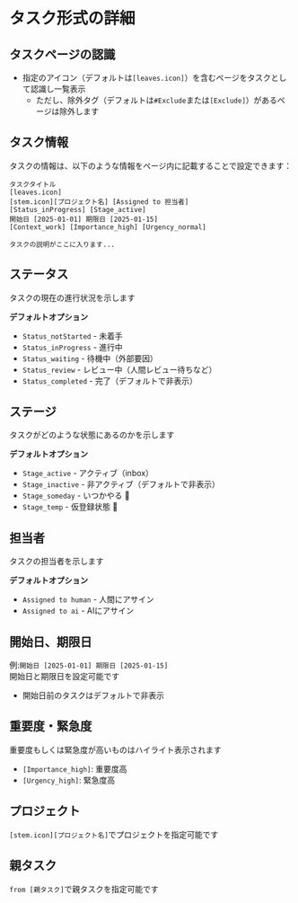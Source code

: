 # タスク形式の詳細

## タスクページの認識

- 指定のアイコン（デフォルトは`[leaves.icon]`）を含むページをタスクとして認識し一覧表示
  - ただし、除外タグ（デフォルトは`#Exclude`または`[Exclude]`）があるページは除外します

## タスク情報

タスクの情報は、以下のような情報をページ内に記載することで設定できます：

```
タスクタイトル
[leaves.icon]
[stem.icon][プロジェクト名] [Assigned to 担当者]
[Status_inProgress] [Stage_active]
開始日 [2025-01-01] 期限日 [2025-01-15]
[Context_work] [Importance_high] [Urgency_normal]

タスクの説明がここに入ります...
```

## ステータス

タスクの現在の進行状況を示します

**デフォルトオプション**
- `Status_notStarted` - 未着手
- `Status_inProgress` - 進行中
- `Status_waiting` - 待機中（外部要因）
- `Status_review` - レビュー中（人間レビュー待ちなど）
- `Status_completed` - 完了（デフォルトで非表示）

## ステージ

タスクがどのような状態にあるのかを示します

**デフォルトオプション**
- `Stage_active` - アクティブ（inbox）
- `Stage_inactive` - 非アクティブ（デフォルトで非表示）
- `Stage_someday` - いつかやる 💛
- `Stage_temp` - 仮登録状態 🩶

## 担当者

タスクの担当者を示します

**デフォルトオプション**
- `Assigned to human` - 人間にアサイン
- `Assigned to ai` - AIにアサイン

## 開始日、期限日

例:`開始日 [2025-01-01] 期限日 [2025-01-15]`  
開始日と期限日を設定可能です
- 開始日前のタスクはデフォルトで非表示

## 重要度・緊急度

重要度もしくは緊急度が高いものはハイライト表示されます
- `[Importance_high]`: 重要度高
- `[Urgency_high]`: 緊急度高

## プロジェクト

`[stem.icon][プロジェクト名]`でプロジェクトを指定可能です

## 親タスク

`from [親タスク]`で親タスクを指定可能です